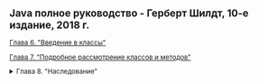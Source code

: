 <small>

## Java полное руководство - Герберт Шилдт, 10-е издание, 2018 г.

[Глава 6. "Введение в классы"](https://github.com/aykononov/JavaSchildt/tree/master/Chapter06/ "Chapter06")

[Глава 7. "Подробное рассмотрение классов и методов"](https://github.com/aykononov/JavaSchildt/tree/master/Chapter07/ "Chapter07")

<details><summary>Глава 8. "Наследование"</summary>

><details>**<summary>Основы наследования (стр. 221)</summary>**
>
>>Как только суперкласс, который определяет общие свойства объекта, будет создан, он может наследоваться для разработки специализированных классов. Каждый подкласс добавляет собственные особые характеристики. В этом и состоит вся суть наследования.
>>
>>[SimpleInheritance01 - Простой пример наследования](https://github.com/aykononov/JavaSchildt/blob/master/Chapter08/SimpleInheritance01.java)
>
></details>
>
><details><summary>Практический пример наследования (стр. 224)</summary>
>
>>Если ссылочной переменной из Суперкласса присваивается ссылка на объект Подкласса, то доступ предоставляется только к указанным в ней частям объекта, определяемого в Суперклассе, потому-что Суперклассу неизвестно, что именно добавляет в него Подкласс.
>
>[DemoBoxWeight02 - Пример, где наследование применяется для расширения класса](https://github.com/aykononov/JavaSchildt/blob/master/Chapter08/DemoBoxWeight02.java)
>
></details>

</details>
</small>
